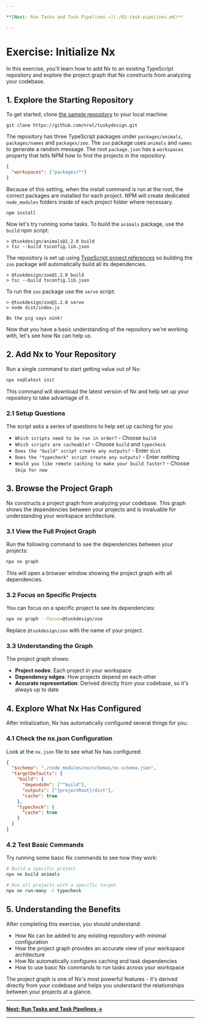 ```yaml
---

**[Next: Run Tasks and Task Pipelines →](./02-task-pipelines.md)**

---
```


# Exercise: Initialize Nx

In this exercise, you'll learn how to add Nx to an existing TypeScript repository and explore the project graph that Nx constructs from analyzing your codebase.

## 1. Explore the Starting Repository

To get started, clone [the sample repository](https://github.com/nrwl/tuskydesign/fork) to your local machine:

```shell
git clone https://github.com/nrwl/tuskydesign.git
```

The repository has three TypeScript packages under `packages/animals`, `packages/names` and `packages/zoo`. The `zoo` package uses `animals` and `names` to generate a random message. The root `package.json` has a `workspaces` property that tells NPM how to find the projects in the repository.

```json {% fileName="package.json" %}
{
  "workspaces": ["packages/*"]
}
```

Because of this setting, when the install command is run at the root, the correct packages are installed for each project. NPM will create dedicated `node_modules` folders inside of each project folder where necessary.

```shell
npm install
```

Now let's try running some tasks. To build the `animals` package, use the `build` npm script:

```text {% command="npm run build -w @tuskdesign/animals" path="~/tuskydesigns" %}
> @tuskdesign/animals@1.2.0 build
> tsc --build tsconfig.lib.json
```

The repository is set up using [TypeScript project references](https://www.typescriptlang.org/docs/handbook/project-references.html) so building the `zoo` package will automatically build all its dependencies.

```text {% command="npm run build -w @tuskdesign/zoo" path="~/tuskydesigns" %}
> @tuskdesign/zoo@1.2.0 build
> tsc --build tsconfig.lib.json
```

To run the `zoo` package use the `serve` script:

```text {% command="npm run serve -w @tuskdesign/zoo" path="~/tuskydesigns" %}
> @tuskdesign/zoo@1.2.0 serve
> node dist/index.js

Bo the pig says oink!
```

Now that you have a basic understanding of the repository we're working with, let's see how Nx can help us.

## 2. Add Nx to Your Repository

Run a single command to start getting value out of Nx:

```bash
npx nx@latest init
```

This command will download the latest version of Nx and help set up your repository to take advantage of it.

### 2.1 Setup Questions

The script asks a series of questions to help set up caching for you:

- `Which scripts need to be run in order?` - Choose `build`
- `Which scripts are cacheable?` - Choose `build` and `typecheck`
- `Does the "build" script create any outputs?` - Enter `dist`
- `Does the "typecheck" script create any outputs?` - Enter nothing
- `Would you like remote caching to make your build faster?` - Choose `Skip for now`

## 3. Browse the Project Graph

Nx constructs a project graph from analyzing your codebase. This graph shows the dependencies between your projects and is invaluable for understanding your workspace architecture.

### 3.1 View the Full Project Graph

Run the following command to see the dependencies between your projects:

```bash
npx nx graph
```

This will open a browser window showing the project graph with all dependencies.

### 3.2 Focus on Specific Projects

You can focus on a specific project to see its dependencies:

```bash
npx nx graph --focus=@tuskdesign/zoo
```

Replace `@tuskdesign/zoo` with the name of your project.

### 3.3 Understanding the Graph

The project graph shows:
- **Project nodes**: Each project in your workspace
- **Dependency edges**: How projects depend on each other
- **Accurate representation**: Derived directly from your codebase, so it's always up to date

## 4. Explore What Nx Has Configured

After initialization, Nx has automatically configured several things for you:

### 4.1 Check the nx.json Configuration

Look at the `nx.json` file to see what Nx has configured:

```json
{
  "$schema": "./node_modules/nx/schemas/nx-schema.json",
  "targetDefaults": {
    "build": {
      "dependsOn": ["^build"],
      "outputs": ["{projectRoot}/dist"],
      "cache": true
    },
    "typecheck": {
      "cache": true
    }
  }
}
```

### 4.2 Test Basic Commands

Try running some basic Nx commands to see how they work:

```bash
# Build a specific project
npx nx build animals

# Run all projects with a specific target
npx nx run-many -t typecheck
```

## 5. Understanding the Benefits

After completing this exercise, you should understand:

- How Nx can be added to any existing repository with minimal configuration
- How the project graph provides an accurate view of your workspace architecture
- How Nx automatically configures caching and task dependencies
- How to use basic Nx commands to run tasks across your workspace

The project graph is one of Nx's most powerful features - it's derived directly from your codebase and helps you understand the relationships between your projects at a glance.

---

**[Next: Run Tasks and Task Pipelines →](./02-task-pipelines.md)**

---